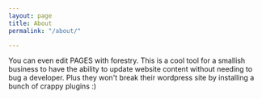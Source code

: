 ```yaml
---
layout: page
title: About
permalink: "/about/"

---
```

You can even edit PAGES with forestry. This is a cool tool for a smallish business to have the ability to update website content without needing to bug a developer. Plus they won't break their wordpress site by installing a bunch of crappy plugins :)